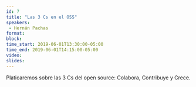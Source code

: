```yaml
---
id: 7
title: "Las 3 Cs en el OSS"
speakers:
 - Hernán Pachas
format: 
block:
time_start: 2019-06-01T13:30:00-05:00
time_end: 2019-06-01T14:15:00-05:00
video:
slides: 
---
```


Platicaremos sobre las 3 Cs del open source: Colabora, Contribuye y Crece.